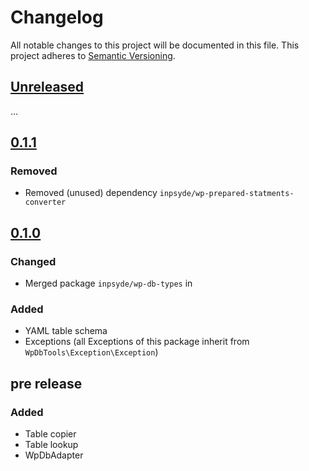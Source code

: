 # Changelog

All notable changes to this project will be documented in this file.
This project adheres to [Semantic Versioning](http://semver.org/).

## [Unreleased]
…

## [0.1.1]

### Removed
* Removed (unused) dependency `inpsyde/wp-prepared-statments-converter`

## [0.1.0]

### Changed
* Merged package `inpsyde/wp-db-types` in

### Added
* YAML table schema
* Exceptions (all Exceptions of this package inherit from `WpDbTools\Exception\Exception`)


## pre release

### Added
* Table copier
* Table lookup
* WpDbAdapter


[Unreleased]: https://github.com/inpsyde/wp-db-tools/compare/0.1.1...master
[0.1.1]: https://github.com/inpsyde/wp-db-tools/releases/tag/0.1.1
[0.1.0]: https://github.com/inpsyde/wp-db-tools/releases/tag/0.1.0